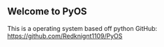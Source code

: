 ## Welcome to PyOS

This is a operating system based off python
GitHub: https://github.com/Redknignt1109/PyOS
